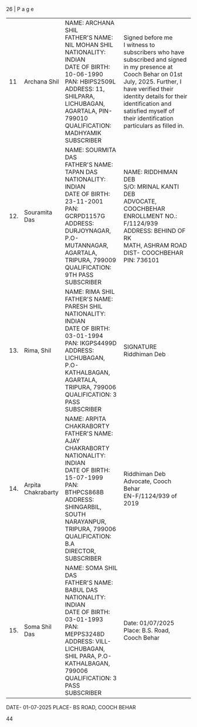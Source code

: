 26 | P a g e

<table><tr><td>11</td><td>Archana Shil</td><td>NAME: ARCHANA SHIL<br/>FATHER'S NAME: NIL MOHAN SHIL<br/>NATIONALITY: INDIAN<br/>DATE OF BIRTH: 10-06-1990<br/>PAN: HBIPS2509L<br/>ADDRESS: 11, SHILPARA, LICHUBAGAN, AGARTALA, PIN-799010<br/>QUALIFICATION: MADHYAMIK<br/>SUBSCRIBER</td><td>Signed before me<br/>I witness to subscribers who have subscribed and signed in my presence at Cooch Behar on 01st July, 2025. Further, I have verified their identity details for their identification and satisfied myself of their identification particulars as filled in.</td></tr><tr><td>12.</td><td>Souramita Das</td><td>NAME: SOURMITA DAS<br/>FATHER'S NAME: TAPAN DAS<br/>NATIONALITY: INDIAN<br/>DATE OF BIRTH: 23-11-2001<br/>PAN: GCRPD1157G<br/>ADDRESS: DURJOYNAGAR, P.O-MUTANNAGAR, AGARTALA, TRIPURA, 799009<br/>QUALIFICATION: 9TH PASS<br/>SUBSCRIBER</td><td>NAME: RIDDHIMAN DEB<br/>S/O: MRINAL KANTI DEB<br/>ADVOCATE, COOCHBEHAR<br/>ENROLLMENT NO.: F/1124/939<br/>ADDRESS: BEHIND OF RK<br/>MATH, ASHRAM ROAD<br/>DIST- COOCHBEHAR<br/>PIN: 736101</td></tr><tr><td>13.</td><td>Rima, Shil</td><td>NAME: RIMA SHIL<br/>FATHER'S NAME: PARESH SHIL<br/>NATIONALITY: INDIAN<br/>DATE OF BIRTH: 03-01-1994<br/>PAN: IKGPS4499D<br/>ADDRESS: LICHUBAGAN, P.O-KATHALBAGAN, AGARTALA, TRIPURA, 799006<br/>QUALIFICATION: 3 PASS<br/>SUBSCRIBER</td><td>SIGNATURE<br/>Riddhiman Deb</td></tr><tr><td>14.</td><td>Arpita Chakrabarty</td><td>NAME: ARPITA CHAKRABORTY<br/>FATHER'S NAME: AJAY CHAKRABORTY<br/>NATIONALITY: INDIAN<br/>DATE OF BIRTH: 15-07-1999<br/>PAN: BTHPCS868B<br/>ADDRESS: SHINGARBIL, SOUTH NARAYANPUR, TRIPURA, 799006<br/>QUALIFICATION: B.A<br/>DIRECTOR, SUBSCRIBER</td><td>Riddhiman Deb<br/>Advocate, Cooch Behar<br/>EN-F/1124/939 of 2019</td></tr><tr><td>15.</td><td>Soma Shil Das</td><td>NAME: SOMA SHIL DAS<br/>FATHER'S NAME: BABUL DAS<br/>NATIONALITY: INDIAN<br/>DATE OF BIRTH: 03-01-1993<br/>PAN: MEPPS3248D<br/>ADDRESS: VILL-LICHUBAGAN, SHIL PARA, P.O-KATHALBAGAN, 799006<br/>QUALIFICATION: 3 PASS<br/>SUBSCRIBER</td><td>Date: 01/07/2025<br/>Place: B.S. Road, Cooch Behar</td></tr></table>

DATE- 01-07-2025
PLACE- BS ROAD, COOCH BEHAR

44